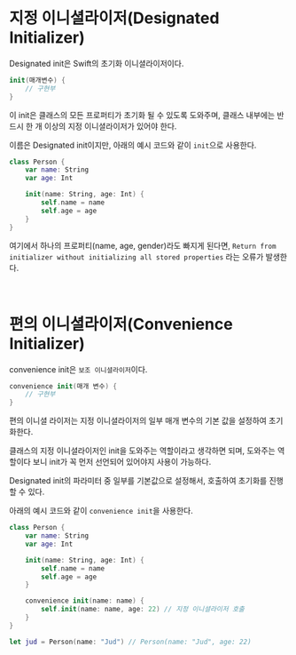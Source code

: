 # 지정 이니셜라이저(Designated Initializer)

Designated init은 Swift의 초기화 이니셜라이저이다.
```swift
init(매개변수) {
    // 구현부
}
```

이 init은 클래스의 모든 프로퍼티가 초기화 될 수 있도록 도와주며, 클래스 내부에는 반드시 한 개 이상의 지정 이니셜라이저가 있어야 한다.

이름은 Designated init이지만, 아래의 예시 코드와 같이 `init`으로 사용한다.

```swift
class Person {
    var name: String
    var age: Int

    init(name: String, age: Int) {
        self.name = name
        self.age = age
    }
}
```

여기에서 하나의 프로퍼티(name, age, gender)라도 빠지게 된다면, `Return from initializer without initializing all stored properties` 라는 오류가 발생한다.

<br>

# 편의 이니셜라이저(Convenience Initializer)

convenience init은 `보조 이니셜라이저`이다.
```swift
convenience init(매개 변수) {
    // 구현부
}
```

편의 이니셜 라이저는 지정 이니셜라이저의 일부 매개 변수의 기본 값을 설정하여 초기화한다.

클래스의 지정 이니셜라이저인 init을 도와주는 역할이라고 생각하면 되며, 도와주는 역할이다 보니 init가 꼭 먼저 선언되어 있어야지 사용이 가능하다.

Designated init의 파라미터 중 일부를 기본값으로 설정해서, 호출하여 초기화를 진행할 수 있다.

아래의 예시 코드와 같이 `convenience init`을 사용한다.
```swift
class Person {
    var name: String
    var age: Int

    init(name: String, age: Int) {
        self.name = name
        self.age = age
    }

    convenience init(name: name) {
        self.init(name: name, age: 22) // 지정 이니셜라이저 호출
    }
}

let jud = Person(name: "Jud") // Person(name: "Jud", age: 22)
```




<!-- 
참고 블로그
[Swift ) init과 convenience init의 차이](https://zeddios.tistory.com/141)
[오늘의 Swift 상식 (Initializer 2편. 클래스의 Initializer)](https://medium.com/@jgj455/%EC%98%A4%EB%8A%98%EC%9D%98-swift-%EC%83%81%EC%8B%9D-initializer-2%ED%8E%B8-%ED%81%B4%EB%9E%98%EC%8A%A4%EC%9D%98-initializer-7141cda4ecf2)
 -->